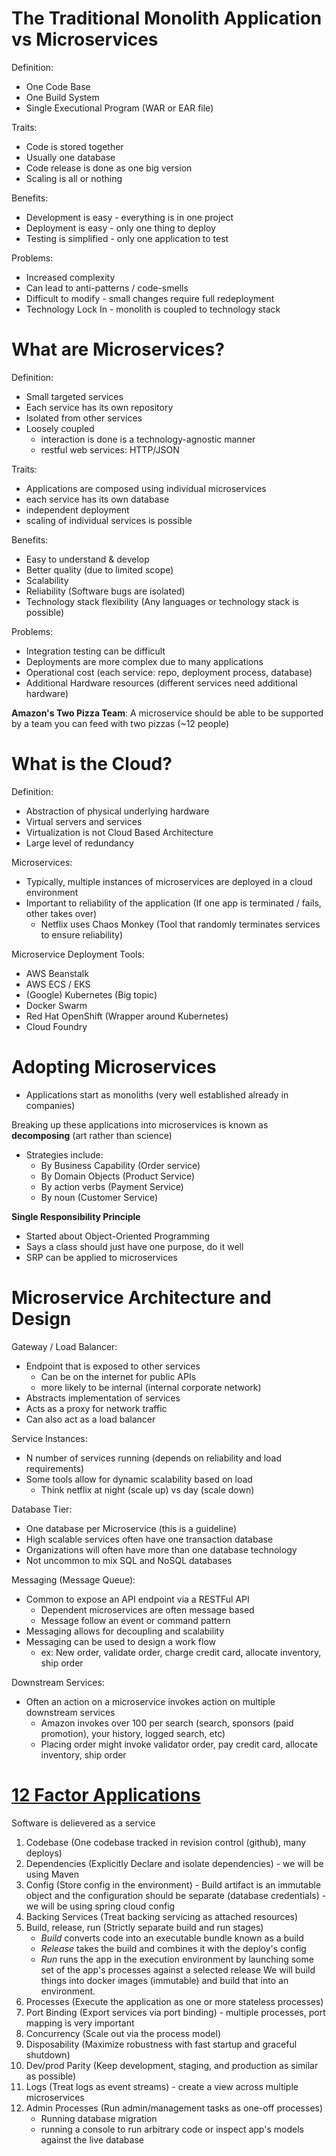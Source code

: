 # The Traditional Monolith Application vs Microservices
Definition:
- One Code Base
- One Build System
- Single Executional Program (WAR or EAR file)

Traits:
- Code is stored together
- Usually one database
- Code release is done as one big version
- Scaling is all or nothing

Benefits:
- Development is easy - everything is in one project
- Deployment is easy - only one thing to deploy
- Testing is simplified - only one application to test

Problems:
- Increased complexity
- Can lead to anti-patterns / code-smells
- Difficult to modify - small changes require full redeployment
- Technology Lock In - monolith is coupled to technology stack

# What are Microservices?
Definition:
- Small targeted services
- Each service has its own repository
- Isolated from other services
- Loosely coupled 
  - interaction is done is a technology-agnostic manner 
  - restful web services: HTTP/JSON

Traits:
- Applications are composed using individual microservices
- each service has its own database
- independent deployment 
- scaling of individual services is possible


Benefits:
- Easy to understand & develop
- Better quality (due to limited scope)
- Scalability
- Reliability (Software bugs are isolated)
- Technology stack flexibility (Any languages or technology stack is possible)

Problems:
- Integration testing can be difficult 
- Deployments are more complex due to many applications
- Operational cost (each service: repo, deployment process, database)
- Additional Hardware resources (different services need additional hardware)

**Amazon's Two Pizza Team**: A microservice should be able to be supported by a team you can feed with two pizzas (~12 people)

# What is the Cloud?
Definition:
- Abstraction of physical underlying hardware
- Virtual servers and services 
- Virtualization is not Cloud Based Architecture
- Large level of redundancy

Microservices:
- Typically, multiple instances of microservices are deployed in a cloud environment
- Important to reliability of the application (If one app is terminated / fails, other takes over)
  - Netflix uses Chaos Monkey (Tool that randomly terminates services to ensure reliability)

Microservice Deployment Tools:
- AWS Beanstalk
- AWS ECS / EKS
- (Google) Kubernetes (Big topic)
- Docker Swarm
- Red Hat OpenShift (Wrapper around Kubernetes)
- Cloud Foundry

# Adopting Microservices
- Applications start as monoliths (very well established already in companies)


Breaking up these applications into microservices is known as **decomposing** (art rather than science)
- Strategies include:
  - By Business Capability (Order service)
  - By Domain Objects (Product Service)
  - By action verbs (Payment Service)
  - By noun (Customer Service)

**Single Responsibility Principle**
- Started about Object-Oriented Programming
- Says a class should just have one purpose, do it well
- SRP can be applied to microservices

# Microservice Architecture and Design
Gateway / Load Balancer:
- Endpoint that is exposed to other services
  - Can be on the internet for public APIs
  - more likely to be internal (internal corporate network)
- Abstracts implementation of services 
- Acts as a proxy for network traffic
- Can also act as a load balancer

Service Instances:
- N number of services running (depends on reliability and load requirements)
- Some tools allow for dynamic scalability based on load
  - Think netflix at night (scale up) vs day (scale down)

Database Tier:
- One database per Microservice (this is a guideline)
- High scalable services often have one transaction database
- Organizations will often have more than one database technology
- Not uncommon to mix SQL and NoSQL databases

Messaging (Message Queue):
- Common to expose an API endpoint via a RESTFul API
  - Dependent microservices are often message based
  - Message follow an event or command pattern
- Messaging allows for decoupling and scalability
- Messaging can be used to design a work flow
  - ex: New order, validate order, charge credit card, allocate inventory, ship order

Downstream Services:
- Often an action on a microservice invokes action on multiple downstream services
  - Amazon invokes over 100 per search (search, sponsors (paid promotion), your history, logged search, etc)
  - Placing order might invoke validator order, pay credit card, allocate inventory, ship order

# [12 Factor Applications](https://12factor.net)
Software is delievered as a service 

1. Codebase (One codebase tracked in revision control (github), many deploys)
2. Dependencies (Explicitly Declare and isolate dependencies) - we will be using Maven
3. Config (Store config in the environment) - Build artifact is an immutable object and the configuration should be separate (database credentials) - we will be using spring cloud config
4. Backing Services (Treat backing servicing as attached resources)
5. Build, release, run (Strictly separate build and run stages)
   - *Build* converts code into an executable bundle known as a build
   - *Release* takes the build and combines it with the deploy's config
   - *Run* runs the app in the execution environment by launching some set of the app's processes against a selected release
We will build things into docker images (immutable) and build that into an environment.
6. Processes (Execute the application as one or more stateless processes)
7. Port Binding (Export services via port binding) - multiple processes, port mapping is very important
8. Concurrency (Scale out via the process model)
9. Disposability (Maximize robustness with fast startup and graceful shutdown)
10. Dev/prod Parity (Keep development, staging, and production as similar as possible)
11. Logs (Treat logs as event streams) - create a view across multiple microservices
12. Admin Processes (Run admin/management tasks as one-off processes)
    - Running database migration
    - running a console to run arbitrary code or inspect app's models against the live database